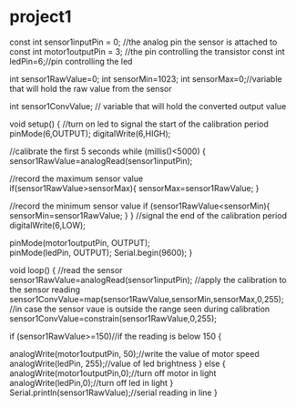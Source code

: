 project1
========
const int sensor1inputPin = 0; //the analog pin the sensor is attached to
const int motor1outputPin = 3; //the pin controlling the transistor
const int ledPin=6;//pin controlling the led

int sensor1RawValue=0;
int sensorMin=1023;
int sensorMax=0;//variable that will hold the raw value from the sensor

int sensor1ConvValue; // variable that will hold the converted output value

void setup()
{
//turn on led to signal the start of the calibration period
  pinMode(6,OUTPUT);
digitalWrite(6,HIGH);

//calibrate the first 5 seconds
while (millis()<5000) {
  sensor1RawValue=analogRead(sensor1inputPin);

//record the maximum sensor value  
  if(sensor1RawValue>sensorMax){
    sensorMax=sensor1RawValue;
  }
 
  //record the minimum sensor value
  if (sensor1RawValue<sensorMin){
    sensorMin=sensor1RawValue;
  }
}
//signal the end of the calibration period
digitalWrite(6,LOW);
  
pinMode(motor1outputPin, OUTPUT);   
pinMode(ledPin, OUTPUT);
Serial.begin(9600);
}


void loop()
{
//read the sensor
sensor1RawValue=analogRead(sensor1inputPin); 
//apply the calibration to the sensor reading
sensor1ConvValue=map(sensor1RawValue,sensorMin,sensorMax,0,255); 
//in case the sensor vaue is outside the range seen during calibration
sensor1ConvValue=constrain(sensor1RawValue,0,255);

if (sensor1RawValue>=150)//if the reading is below 150
{
  
analogWrite(motor1outputPin, 50);//write the value of motor speed
analogWrite(ledPin, 255);//value of led brightness
}
else
{
  analogWrite(motor1outputPin,0);//turn off motor in light
  analogWrite(ledPin,0);//turn off led in light
}
Serial.println(sensor1RawValue);//serial reading in line
}
